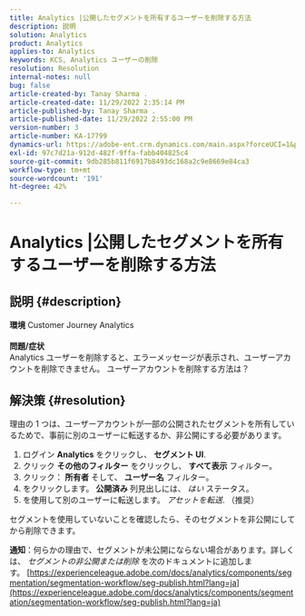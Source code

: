 ```yaml
---
title: Analytics |公開したセグメントを所有するユーザーを削除する方法
description: 説明
solution: Analytics
product: Analytics
applies-to: Analytics
keywords: KCS, Analytics ユーザーの削除
resolution: Resolution
internal-notes: null
bug: false
article-created-by: Tanay Sharma .
article-created-date: 11/29/2022 2:35:14 PM
article-published-by: Tanay Sharma .
article-published-date: 11/29/2022 2:55:00 PM
version-number: 3
article-number: KA-17799
dynamics-url: https://adobe-ent.crm.dynamics.com/main.aspx?forceUCI=1&pagetype=entityrecord&etn=knowledgearticle&id=1db12f03-f36f-ed11-9562-6045bd006239
exl-id: 97c7d21a-912d-482f-9ffa-fabb404825c4
source-git-commit: 9db285b811f6917b8493dc168a2c9e8669e84ca3
workflow-type: tm+mt
source-wordcount: '191'
ht-degree: 42%

---
```


# Analytics |公開したセグメントを所有するユーザーを削除する方法

## 説明 {#description}

<b>環境</b>
Customer Journey Analytics
<br> <br><b>問題/症状</b><br>Analytics ユーザーを削除すると、エラーメッセージが表示され、ユーザーアカウントを削除できません。 ユーザーアカウントを削除する方法は？<br>

## 解決策 {#resolution}




理由の 1 つは、ユーザーアカウントが一部の公開されたセグメントを所有しているためで、事前に別のユーザーに転送するか、非公開にする必要があります。

1. ログイン <b>Analytics</b> をクリックし、 <b>セグメント UI</b>.
2. クリック <b>その他のフィルター</b> をクリックし、 <b>すべて表示</b> フィルター。
3. クリック： <b>所有者</b> そして、 <b>ユーザー名</b> フィルター。
4. をクリックします。 <b>公開済み</b> 列見出しには、 *はい* ステータス。
5. を使用して別のユーザーに転送します。 *アセットを転送*. （推奨）


セグメントを使用していないことを確認したら、そのセグメントを非公開にしてから削除できます。



<b>通知</b>：何らかの理由で、セグメントが未公開にならない場合があります。詳しくは、 *セグメントの非公開または削除* を次のドキュメントに追加します。 [https://experienceleague.adobe.com/docs/analytics/components/segmentation/segmentation-workflow/seg-publish.html?lang=ja](https://experienceleague.adobe.com/docs/analytics/components/segmentation/segmentation-workflow/seg-publish.html?lang=ja)
